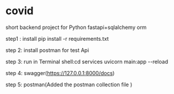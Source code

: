 # covid
short backend project for Python fastapi+sqlalchemy orm 

step1 : install pip install -r requirements.txt

step 2: install postman for test Api

step 3: run in Terminal shell:cd services
                              uvicorn main:app --reload

step 4: swagger(https://127.0.0.1:8000/docs)

step 5: postman(Added the postman collection file )
